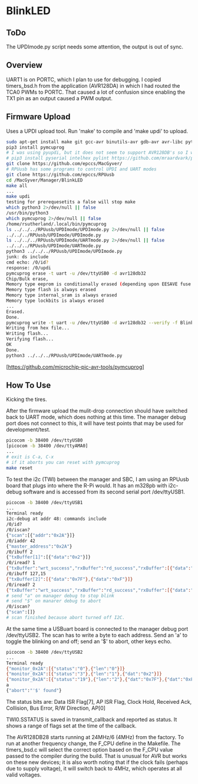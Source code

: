 # BlinkLED

## ToDo

The UPDImode.py script needs some attention, the output is out of sync.

## Overview

UART1 is on PORTC, which I plan to use for debugging. I copied timers_bsd.h from the application (AVR128DA) in which I had routed the TCA0 PWMs to PORTC. That caused a lot of confusion since enabling the TX1 pin as an output caused a PWM output.

## Firmware Upload

Uses a UPDI upload tool. Run 'make' to compile and 'make updi' to upload.

```bash
sudo apt-get install make git gcc-avr binutils-avr gdb-avr avr-libc python3-pip
pip3 install pymcuprog
# I was using pyupdi, but it does not seem to support AVR128DB's so I will start using pymcuprog
# pip3 install pyserial intelhex pylint https://github.com/mraardvark/pyupdi/archive/master.zip
git clone https://github.com/epccs/MacGyver/
# RPUusb has some programs to control UPDI and UART modes
git clone https://github.com/epccs/RPUusb
cd /MacGyver/Manager/BlinkLED
make all
...
make updi
testing for prerequesetits a false will stop make
which python3 2>/dev/null || false
/usr/bin/python3
which pymcuprog 2>/dev/null || false
/home/rsutherland/.local/bin/pymcuprog
ls ../../../RPUusb/UPDImode/UPDImode.py 2>/dev/null || false
../../../RPUusb/UPDImode/UPDImode.py
ls ../../../RPUusb/UPDImode/UARTmode.py 2>/dev/null || false
../../../RPUusb/UPDImode/UARTmode.py
python3 ../../../RPUusb/UPDImode/UPDImode.py
junk: ds include
cmd echo: /0/id?
response: /0/updi
pymcuprog erase -t uart -u /dev/ttyUSB0 -d avr128db32
Chip/Bulk erase,
Memory type eeprom is conditionally erased (depending upon EESAVE fuse setting)
Memory type flash is always erased
Memory type internal_sram is always erased
Memory type lockbits is always erased
...
Erased.
Done.
pymcuprog write -t uart -u /dev/ttyUSB0 -d avr128db32 --verify -f BlinkLED.hex
Writing from hex file...
Writing flash...
Verifying flash...
OK
Done.
python3 ../../../RPUusb/UPDImode/UARTmode.py
```

[https://github.com/microchip-pic-avr-tools/pymcuprog]

## How To Use

Kicking the tires.

After the firmware upload the mulit-drop connection should have switched back to UART mode, which does nothing at this time. The manager debug port does not connect to this, it will have test points that may be used for development/test.

```bash
picocom -b 38400 /dev/ttyUSB0
[picocom -b 38400 /dev/ttyAMA0]
...
# exit is C-a, C-x
# if it aborts you can reset with pymcuprog
make reset
```

To test the i2c (TWI) between the manager and SBC, I am using an RPUusb board that plugs into where the R-Pi would. It has an m328pb with i2c-debug software and is accessed from its second serial port /dev/ttyUSB1.

```bash
picocom -b 38400 /dev/ttyUSB1
...
Terminal ready
i2c-debug at addr 48: commands include
/0/id? 
/0/iscan?
{"scan":[{"addr":"0x2A"}]}
/0/iaddr 42
{"master_address":"0x2A"}
/0/ibuff 2
{"txBuffer[1]":[{"data":"0x2"}]}
/0/iread? 1
{"txBuffer":"wrt_success","rxBuffer":"rd_success","rxBuffer":[{"data":"0x2"}]}
/0/ibuff 127,15
{"txBuffer[2]":[{"data":"0x7F"},{"data":"0xF"}]}
/0/iread? 2
{"txBuffer":"wrt_success","rxBuffer":"rd_success","rxBuffer":[{"data":"0x7F"},{"data":"0xF"}]}
# send "a" on manager debug to stop blink
# send "$" on manarer debug to abort
/0/iscan?
{"scan":[]}
# scan finished because abort turned off I2C.
```

At the same time a USBuart board is connected to the manager debug port /dev/ttyUSB2. The scan has to write a byte to each address. Send an 'a' to toggle the blinking on and off; send an '$' to abort, other keys echo.

```bash
picocom -b 38400 /dev/ttyUSB2
...
Terminal ready
{"monitor_0x2A":[{"status":"0"},{"len":"0"}]}
{"monitor_0x2A":[{"status":"3"},{"len":"1"},{"dat":"0x2"}]}
{"monitor_0x2A":[{"status":"19"},{"len":"2"},{"dat":"0x7F"},{"dat":"0xF"}]}
a
{"abort":"'$' found"}
```

The status bits are: Data ISR Flag[7], AP ISR Flag, Clock Hold, Received Ack, Collision, Bus Error, R/W Direction, AP[0]

TWI0.SSTATUS is saved in transmit_callback and reported as status. It shows a range of flags set at the time of the callback.

The AVR128DB28 starts running at 24MHz/6 (4MHz) from the factory. To run at another frequency change, the F_CPU define in the Makefile. The timers_bsd.c will select the correct option based on the F_CPU value passed to the compiler during the build. That is unusual for AVR but works on these new devices; it is also worth noting that if the clock fails (perhaps due to supply voltage), it will switch back to 4MHz, which operates at all valid voltages.
